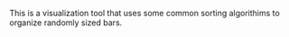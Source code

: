 This is a visualization tool that uses some common sorting algorithims to organize randomly sized bars.
